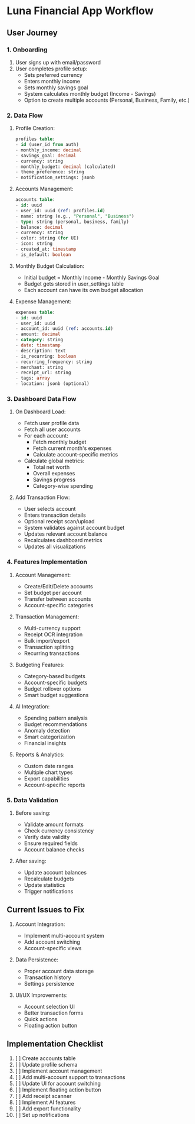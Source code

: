# Luna Financial App Workflow

## User Journey

### 1. Onboarding
1. User signs up with email/password
2. User completes profile setup:
   - Sets preferred currency
   - Enters monthly income
   - Sets monthly savings goal
   - System calculates monthly budget (Income - Savings)
   - Option to create multiple accounts (Personal, Business, Family, etc.)

### 2. Data Flow
1. Profile Creation:
   ```sql
   profiles table:
   - id (user_id from auth)
   - monthly_income: decimal
   - savings_goal: decimal
   - currency: string
   - monthly_budget: decimal (calculated)
   - theme_preference: string
   - notification_settings: jsonb
   ```

2. Accounts Management:
   ```sql
   accounts table:
   - id: uuid
   - user_id: uuid (ref: profiles.id)
   - name: string (e.g., "Personal", "Business")
   - type: string (personal, business, family)
   - balance: decimal
   - currency: string
   - color: string (for UI)
   - icon: string
   - created_at: timestamp
   - is_default: boolean
   ```

3. Monthly Budget Calculation:
   - Initial budget = Monthly Income - Monthly Savings Goal
   - Budget gets stored in user_settings table
   - Each account can have its own budget allocation

4. Expense Management:
   ```sql
   expenses table:
   - id: uuid
   - user_id: uuid
   - account_id: uuid (ref: accounts.id)
   - amount: decimal
   - category: string
   - date: timestamp
   - description: text
   - is_recurring: boolean
   - recurring_frequency: string
   - merchant: string
   - receipt_url: string
   - tags: array
   - location: jsonb (optional)
   ```

### 3. Dashboard Data Flow
1. On Dashboard Load:
   - Fetch user profile data
   - Fetch all user accounts
   - For each account:
     * Fetch monthly budget
     * Fetch current month's expenses
     * Calculate account-specific metrics
   - Calculate global metrics:
     * Total net worth
     * Overall expenses
     * Savings progress
     * Category-wise spending

2. Add Transaction Flow:
   - User selects account
   - Enters transaction details
   - Optional receipt scan/upload
   - System validates against account budget
   - Updates relevant account balance
   - Recalculates dashboard metrics
   - Updates all visualizations

### 4. Features Implementation

1. Account Management:
   - Create/Edit/Delete accounts
   - Set budget per account
   - Transfer between accounts
   - Account-specific categories

2. Transaction Management:
   - Multi-currency support
   - Receipt OCR integration
   - Bulk import/export
   - Transaction splitting
   - Recurring transactions

3. Budgeting Features:
   - Category-based budgets
   - Account-specific budgets
   - Budget rollover options
   - Smart budget suggestions

4. AI Integration:
   - Spending pattern analysis
   - Budget recommendations
   - Anomaly detection
   - Smart categorization
   - Financial insights

5. Reports & Analytics:
   - Custom date ranges
   - Multiple chart types
   - Export capabilities
   - Account-specific reports

### 5. Data Validation
1. Before saving:
   - Validate amount formats
   - Check currency consistency
   - Verify date validity
   - Ensure required fields
   - Account balance checks

2. After saving:
   - Update account balances
   - Recalculate budgets
   - Update statistics
   - Trigger notifications

## Current Issues to Fix
1. Account Integration:
   - Implement multi-account system
   - Add account switching
   - Account-specific views

2. Data Persistence:
   - Proper account data storage
   - Transaction history
   - Settings persistence

3. UI/UX Improvements:
   - Account selection UI
   - Better transaction forms
   - Quick actions
   - Floating action button

## Implementation Checklist
1. [ ] Create accounts table
2. [ ] Update profile schema
3. [ ] Implement account management
4. [ ] Add multi-account support to transactions
5. [ ] Update UI for account switching
6. [ ] Implement floating action button
7. [ ] Add receipt scanner
8. [ ] Implement AI features
9. [ ] Add export functionality
10. [ ] Set up notifications 
